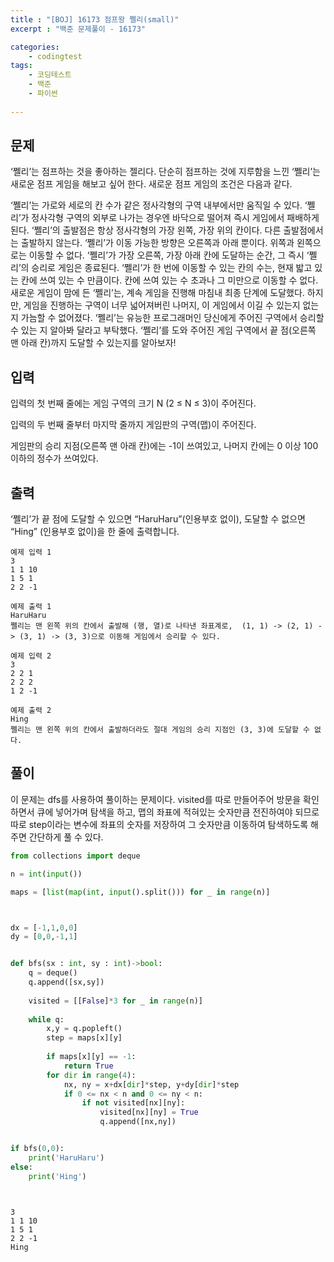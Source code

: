 ```yaml
---
title : "[BOJ] 16173 점프왕 쩰리(small)"
excerpt : "백준 문제풀이 - 16173"

categories:
    - codingtest
tags:
    - 코딩테스트
    - 백준
    - 파이썬
    
---
```






## 문제
‘쩰리’는 점프하는 것을 좋아하는 젤리다. 단순히 점프하는 것에 지루함을 느낀 ‘쩰리’는 새로운 점프 게임을 해보고 싶어 한다. 새로운 점프 게임의 조건은 다음과 같다.

‘쩰리’는 가로와 세로의 칸 수가 같은 정사각형의 구역 내부에서만 움직일 수 있다. ‘쩰리’가 정사각형 구역의 외부로 나가는 경우엔 바닥으로 떨어져 즉시 게임에서 패배하게 된다.
‘쩰리’의 출발점은 항상 정사각형의 가장 왼쪽, 가장 위의 칸이다. 다른 출발점에서는 출발하지 않는다.
‘쩰리’가 이동 가능한 방향은 오른쪽과 아래 뿐이다. 위쪽과 왼쪽으로는 이동할 수 없다.
‘쩰리’가 가장 오른쪽, 가장 아래 칸에 도달하는 순간, 그 즉시 ‘쩰리’의 승리로 게임은 종료된다.
‘쩰리’가 한 번에 이동할 수 있는 칸의 수는, 현재 밟고 있는 칸에 쓰여 있는 수 만큼이다. 칸에 쓰여 있는 수 초과나 그 미만으로 이동할 수 없다.
새로운 게임이 맘에 든 ‘쩰리’는, 계속 게임을 진행해 마침내 최종 단계에 도달했다. 하지만, 게임을 진행하는 구역이 너무 넓어져버린 나머지, 이 게임에서 이길 수 있는지 없는지 가늠할 수 없어졌다. ‘쩰리’는 유능한 프로그래머인 당신에게 주어진 구역에서 승리할 수 있는 지 알아봐 달라고 부탁했다. ‘쩰리’를 도와 주어진 게임 구역에서 끝 점(오른쪽 맨 아래 칸)까지 도달할 수 있는지를 알아보자!

## 입력
입력의 첫 번째 줄에는 게임 구역의 크기 N (2 ≤ N ≤ 3)이 주어진다.

입력의 두 번째 줄부터 마지막 줄까지 게임판의 구역(맵)이 주어진다.

게임판의 승리 지점(오른쪽 맨 아래 칸)에는 -1이 쓰여있고, 나머지 칸에는 0 이상 100 이하의 정수가 쓰여있다.

## 출력
‘쩰리’가 끝 점에 도달할 수 있으면 “HaruHaru”(인용부호 없이), 도달할 수 없으면 “Hing” (인용부호 없이)을 한 줄에 출력합니다.

```
예제 입력 1  
3
1 1 10
1 5 1
2 2 -1

예제 출력 1  
HaruHaru
쩰리는 맨 왼쪽 위의 칸에서 출발해 (행, 열)로 나타낸 좌표계로,  (1, 1) -> (2, 1) -> (3, 1) -> (3, 3)으로 이동해 게임에서 승리할 수 있다.

예제 입력 2  
3
2 2 1
2 2 2
1 2 -1

예제 출력 2  
Hing
쩰리는 맨 왼쪽 위의 칸에서 출발하더라도 절대 게임의 승리 지점인 (3, 3)에 도달할 수 없다.
```


## 풀이

이 문제는 dfs를 사용하여 풀이하는 문제이다.
visited를 따로 만들어주어 방문을 확인하면서 큐에 넣어가며 탐색을 하고,
맵의 좌표에 적혀있는 숫자만큼 전진하여야 되므로 따로 step이라는 변수에 좌표의 숫자를 저장하여 그 숫자만큼 이동하여 탐색하도록 해주면 간단하게 풀 수 있다.




```python
from collections import deque

n = int(input())

maps = [list(map(int, input().split())) for _ in range(n)]



dx = [-1,1,0,0]
dy = [0,0,-1,1]


def bfs(sx : int, sy : int)->bool:
    q = deque()
    q.append([sx,sy])
    
    visited = [[False]*3 for _ in range(n)]
    
    while q:
        x,y = q.popleft()
        step = maps[x][y]
        
        if maps[x][y] == -1:
            return True
        for dir in range(4):
            nx, ny = x+dx[dir]*step, y+dy[dir]*step
            if 0 <= nx < n and 0 <= ny < n:
                if not visited[nx][ny]:
                    visited[nx][ny] = True
                    q.append([nx,ny])


if bfs(0,0):
    print('HaruHaru')
else:
    print('Hing')

    

```

    3 
    1 1 10
    1 5 1
    2 2 -1
    Hing


